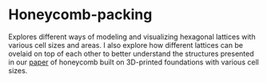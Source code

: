 # Honeycomb-packing
Explores different ways of modeling and visualizing hexagonal lattices with various cell sizes and areas. I also explore how different lattices can be ovelaid on top of each other to better understand the structures presented in our [paper](https://www.biorxiv.org/content/10.1101/2024.05.29.596484v1.full) of honeycomb built on 3D-printed foundations with various cell sizes.
